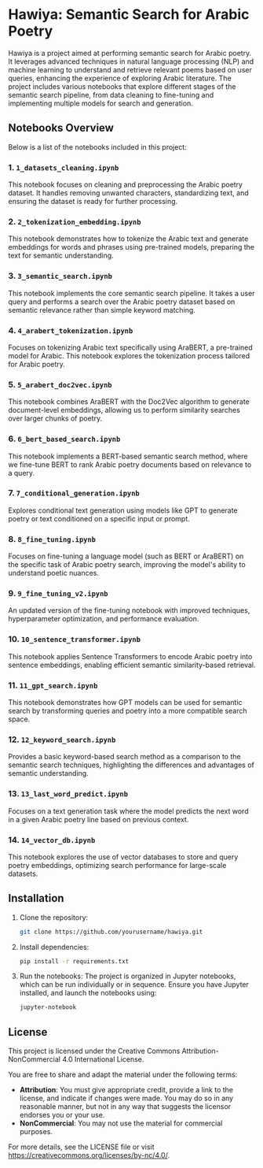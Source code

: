 # Hawiya: Semantic Search for Arabic Poetry

Hawiya is a project aimed at performing semantic search for Arabic poetry. It leverages advanced techniques in natural language processing (NLP) and machine learning to understand and retrieve relevant poems based on user queries, enhancing the experience of exploring Arabic literature. The project includes various notebooks that explore different stages of the semantic search pipeline, from data cleaning to fine-tuning and implementing multiple models for search and generation.

## Notebooks Overview

Below is a list of the notebooks included in this project:

### 1. `1_datasets_cleaning.ipynb`
This notebook focuses on cleaning and preprocessing the Arabic poetry dataset. It handles removing unwanted characters, standardizing text, and ensuring the dataset is ready for further processing.

### 2. `2_tokenization_embedding.ipynb`
This notebook demonstrates how to tokenize the Arabic text and generate embeddings for words and phrases using pre-trained models, preparing the text for semantic understanding.

### 3. `3_semantic_search.ipynb`
This notebook implements the core semantic search pipeline. It takes a user query and performs a search over the Arabic poetry dataset based on semantic relevance rather than simple keyword matching.

### 4. `4_arabert_tokenization.ipynb`
Focuses on tokenizing Arabic text specifically using AraBERT, a pre-trained model for Arabic. This notebook explores the tokenization process tailored for Arabic poetry.

### 5. `5_arabert_doc2vec.ipynb`
This notebook combines AraBERT with the Doc2Vec algorithm to generate document-level embeddings, allowing us to perform similarity searches over larger chunks of poetry.

### 6. `6_bert_based_search.ipynb`
This notebook implements a BERT-based semantic search method, where we fine-tune BERT to rank Arabic poetry documents based on relevance to a query.

### 7. `7_conditional_generation.ipynb`
Explores conditional text generation using models like GPT to generate poetry or text conditioned on a specific input or prompt.

### 8. `8_fine_tuning.ipynb`
Focuses on fine-tuning a language model (such as BERT or AraBERT) on the specific task of Arabic poetry search, improving the model's ability to understand poetic nuances.

### 9. `9_fine_tuning_v2.ipynb`
An updated version of the fine-tuning notebook with improved techniques, hyperparameter optimization, and performance evaluation.

### 10. `10_sentence_transformer.ipynb`
This notebook applies Sentence Transformers to encode Arabic poetry into sentence embeddings, enabling efficient semantic similarity-based retrieval.

### 11. `11_gpt_search.ipynb`
This notebook demonstrates how GPT models can be used for semantic search by transforming queries and poetry into a more compatible search space.

### 12. `12_keyword_search.ipynb`
Provides a basic keyword-based search method as a comparison to the semantic search techniques, highlighting the differences and advantages of semantic understanding.

### 13. `13_last_word_predict.ipynb`
Focuses on a text generation task where the model predicts the next word in a given Arabic poetry line based on previous context.

### 14. `14_vector_db.ipynb`
This notebook explores the use of vector databases to store and query poetry embeddings, optimizing search performance for large-scale datasets.

## Installation

1. Clone the repository:
   ```bash
   git clone https://github.com/yourusername/hawiya.git
   ```

2. Install dependencies:
   ```bash
   pip install -r requirements.txt
   ```

3. Run the notebooks: The project is organized in Jupyter notebooks, which can be run individually or in sequence. Ensure you have Jupyter installed, and launch the notebooks using:
   ```bash
   jupyter-notebook
   ```

## License
This project is licensed under the Creative Commons Attribution-NonCommercial 4.0 International License.

You are free to share and adapt the material under the following terms:
* **Attribution**: You must give appropriate credit, provide a link to the license, and indicate if changes were made. You may do so in any reasonable manner, but not in any way that suggests the licensor endorses you or your use.
* **NonCommercial**: You may not use the material for commercial purposes.

For more details, see the LICENSE file or visit https://creativecommons.org/licenses/by-nc/4.0/.
